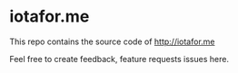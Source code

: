 # iotafor.me

This repo contains the source code of http://iotafor.me

Feel free to create feedback, feature requests issues here.
